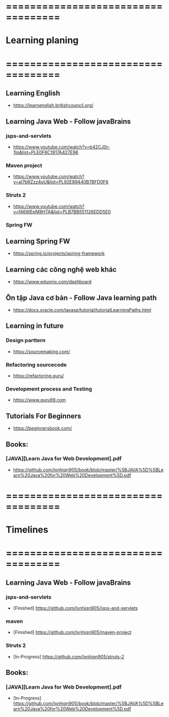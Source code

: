 # ===================================
# Learning planing
# ===================================

## Learning English
- https://learnenglish.britishcouncil.org/

## Learning Java Web - Follow javaBrains

### jsps-and-servlets
- https://www.youtube.com/watch?v=b42CJ0r-1to&list=PLE0F6C1917A427E96

### Maven project
- https://www.youtube.com/watch?v=al7bRZzz4oU&list=PL92E89440B7BFD0F6

### Struts 2
- https://www.youtube.com/watch?v=f46WEeM8HTA&list=PLB7BB551126EDD5E0

### Spring FW


## Learning Spring FW
- https://spring.io/projects/spring-framework

## Learning các công nghệ web khác
- https://www.eduonix.com/dashboard

## Ôn tập Java cơ bản - Follow Java learning path
- https://docs.oracle.com/javase/tutorial/tutorialLearningPaths.html

## Learning in future 

### Design parttern
- https://sourcemaking.com/

### Refactoring sourcecode
- https://refactoring.guru/

### Development process and Testing
- https://www.guru99.com

## Tutorials For Beginners
- https://beginnersbook.com/

## Books:

### [JAVA][Learn Java for Web Development].pdf
- https://github.com/lxnhiqn905/book/blob/master/%5BJAVA%5D%5BLearn%20Java%20for%20Web%20Development%5D.pdf


# ===================================
# Timelines
# ===================================

## Learning Java Web - Follow javaBrains

### jsps-and-servlets
- [Finished] https://github.com/lxnhiqn905/jsps-and-servlets

### maven
- [Finished] https://github.com/lxnhiqn905/maven-project

### Struts 2
- [In-Progress] https://github.com/lxnhiqn905/struts-2

## Books:

### [JAVA][Learn Java for Web Development].pdf
- [In-Progress] https://github.com/lxnhiqn905/book/blob/master/%5BJAVA%5D%5BLearn%20Java%20for%20Web%20Development%5D.pdf



